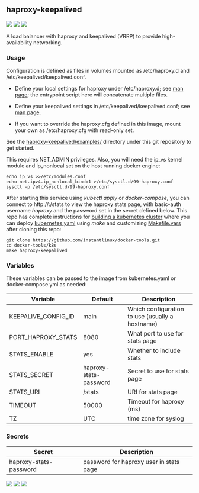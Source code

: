 ## haproxy-keepalived
[![](https://images.microbadger.com/badges/version/instantlinux/haproxy-keepalived.svg)](https://microbadger.com/images/instantlinux/haproxy-keepalived "Version badge") [![](https://images.microbadger.com/badges/image/instantlinux/haproxy-keepalived.svg)](https://microbadger.com/images/instantlinux/haproxy-keepalived "Image badge") [![](https://images.microbadger.com/badges/commit/instantlinux/haproxy-keepalived.svg)](https://microbadger.com/images/instantlinux/haproxy-keepalived "Commit badge")

A load balancer with haproxy and keepalived (VRRP) to provide high-availability networking.

### Usage

Configuration is defined as files in volumes mounted as
/etc/haproxy.d and /etc/keepalived/keepalived.conf.

* Define your local settings for haproxy under /etc/haproxy.d; see [man page](https://cbonte.github.io/haproxy-dconv/1.8/configuration.html); the entrypoint script here will concatenate multiple files.

* Define your keepalived settings in /etc/keepalived/keepalived.conf; see [man page](https://www.mankier.com/5/keepalived.conf).

* If you want to override the haproxy.cfg defined in this image, mount your own as /etc/haproxy.cfg with read-only set.

See the [haproxy-keepalived/examples/](https://github.com/instantlinux/docker-tools/blob/master/images/haproxy-keepalived/examples) directory under this git repository to get started.

This requires NET_ADMIN privileges. Also, you will need the ip_vs kernel module and ip_nonlocal set on the host running docker engine:
```
echo ip_vs >>/etc/modules.conf
echo net.ipv4.ip_nonlocal_bind=1 >/etc/sysctl.d/99-haproxy.conf
sysctl -p /etc/sysctl.d/99-haproxy.conf
```

After starting this service using _kubectl apply_ or _docker-compose_, you can connect to http://<host>:<port>/stats to view the haproxy stats page, with basic-auth username _haproxy_ and the password set in the secret defined below. This repo has complete instructions for
[building a kubernetes cluster](https://github.com/instantlinux/docker-tools/blob/master/k8s/README.md) where you can deploy [kubernetes.yaml](https://github.com/instantlinux/docker-tools/blob/master/images/haproxy-keepalived/kubernetes.yaml) using _make_ and customizing [Makefile.vars](https://github.com/instantlinux/docker-tools/blob/master/k8s/Makefile.vars) after cloning this repo:
~~~
git clone https://github.com/instantlinux/docker-tools.git
cd docker-tools/k8s
make haproxy-keepalived
~~~

### Variables

These variables can be passed to the image from kubernetes.yaml or docker-compose.yml as needed:

| Variable | Default | Description |
| -------- | ------- | ----------- |
|KEEPALIVE_CONFIG_ID| main | Which configuration to use (usually a hostname) |
|PORT_HAPROXY_STATS| 8080 | What port to use for stats page |
|STATS_ENABLE| yes | Whether to include stats | 
|STATS_SECRET|haproxy-stats-password | Secret to use for stats page |
|STATS_URI|/stats| URI for stats page |
|TIMEOUT|50000| Timeout for haproxy (ms)|
| TZ | UTC | time zone for syslog |

### Secrets

| Secret | Description |
| ------ | ----------- |
| haproxy-stats-password | password for haproxy user in stats page |

[![](https://images.microbadger.com/badges/license/instantlinux/haproxy-keepalived.svg)](https://microbadger.com/images/instantlinux/haproxy-keepalived "License badge") [![](https://img.shields.io/badge/code-haproxy%2Fhaproxy-blue.svg)](https://github.com/haproxy/haproxy "Code repo") [![](https://img.shields.io/badge/code-acassen%2Fkeepalived-blue.svg)](https://github.com/acassen/keepalived "Code repo")
